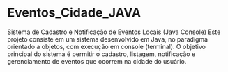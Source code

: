 # Eventos_Cidade_JAVA
Sistema de Cadastro e Notificação de Eventos Locais (Java Console)  Este projeto consiste em um sistema desenvolvido em Java, no paradigma orientado a objetos, com execução em console (terminal). O objetivo principal do sistema é permitir o cadastro, listagem, notificação e gerenciamento de eventos que ocorrem na cidade do usuário.
